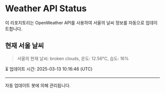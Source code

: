 
# Weather API Status

이 리포지토리는 OpenWeather API를 사용하여 서울의 날씨 정보를 자동으로 업데이트합니다.

## 현재 서울 날씨
> 서울의 현재 날씨: broken clouds, 온도: 12.56°C, 습도: 16%

⏳ 업데이트 시간: 2025-03-13 10:16:46 (UTC)

---
자동 업데이트 봇에 의해 관리됩니다.
